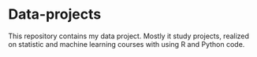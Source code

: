 # Data-projects
This repository contains my data project. Mostly it study projects, realized on statistic and machine learning courses with using R and Python code.
